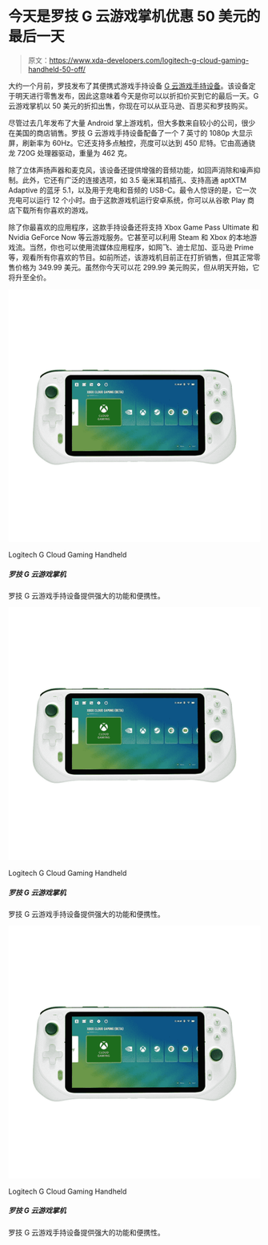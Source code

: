 # 今天是罗技 G 云游戏掌机优惠 50 美元的最后一天

> 原文：<https://www.xda-developers.com/logitech-g-cloud-gaming-handheld-50-off/>

大约一个月前，罗技发布了其便携式游戏手持设备 [G 云游戏手持设备](https://www.xda-developers.com/logitech-g-cloud-gaming-handheld-release/)。该设备定于明天进行零售发布，因此这意味着今天是你可以以折扣价买到它的最后一天。G 云游戏掌机以 50 美元的折扣出售，你现在可以从亚马逊、百思买和罗技购买。

尽管过去几年发布了大量 Android 掌上游戏机，但大多数来自较小的公司，很少在美国的商店销售。罗技 G 云游戏手持设备配备了一个 7 英寸的 1080p 大显示屏，刷新率为 60Hz。它还支持多点触控，亮度可以达到 450 尼特。它由高通骁龙 720G 处理器驱动，重量为 462 克。

除了立体声扬声器和麦克风，该设备还提供增强的音频功能，如回声消除和噪声抑制。此外，它还有广泛的连接选项，如 3.5 毫米耳机插孔、支持高通 aptXTM Adaptive 的蓝牙 5.1，以及用于充电和音频的 USB-C。最令人惊讶的是，它一次充电可以运行 12 个小时。由于这款游戏机运行安卓系统，你可以从谷歌 Play 商店下载所有你喜欢的游戏。

除了你最喜欢的应用程序，这款手持设备还将支持 Xbox Game Pass Ultimate 和 Nvidia GeForce Now 等云游戏服务。它甚至可以利用 Steam 和 Xbox 的本地游戏流。当然，你也可以使用流媒体应用程序，如网飞、迪士尼加、亚马逊 Prime 等，观看所有你喜欢的节目。如前所述，该游戏机目前正在打折销售，但其正常零售价格为 349.99 美元。虽然你今天可以花 299.99 美元购买，但从明天开始，它将升至全价。

 <picture>![Logitech G Cloud Gaming Handheld offers power and portability. ](img/321b390a6b3877d70968fdc86fc22e52.png)</picture> 

Logitech G Cloud Gaming Handheld

##### 罗技 G 云游戏掌机

罗技 G 云游戏手持设备提供强大的功能和便携性。

 <picture>![Logitech G Cloud Gaming Handheld offers power and portability. ](img/321b390a6b3877d70968fdc86fc22e52.png)</picture> 

Logitech G Cloud Gaming Handheld

##### 罗技 G 云游戏掌机

罗技 G 云游戏手持设备提供强大的功能和便携性。

 <picture>![Logitech G Cloud Gaming Handheld offers power and portability. ](img/321b390a6b3877d70968fdc86fc22e52.png)</picture> 

Logitech G Cloud Gaming Handheld

##### 罗技 G 云游戏掌机

罗技 G 云游戏手持设备提供强大的功能和便携性。